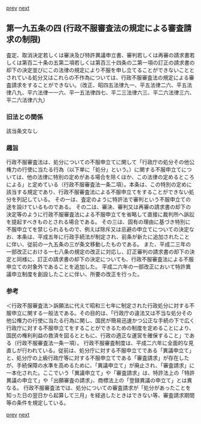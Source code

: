 [prev](/specific\markdowns\特許法\286_Mp-Ch_10-At_195_3.md)
[next](/specific\markdowns\特許法\288_Mp-Ch_11-At_196.md)
## 第一九五条の四 (行政不服審査法の規定による審査請求の制限)
査定、取消決定若しくは審決及び特許異議申立書、審判若しくは再審の請求書若しくは第百二十条の五第二項若しくは第百三十四条の二第一項の訂正の請求書の却下の決定並びにこの法律の規定により不服を申し立てることができないこととされている処分又はこれらの不作為については、行政不服審査法の規定による審査請求をすることができない。（改正、昭四五法律九一、平五法律二六、平五法律八九、平六法律一一六、平一五法律四七、平二三法律六三、平二六法律三六、平二六法律六九）

### 旧法との関係
該当条文なし

### 趣旨
行政不服審査法は、処分についての不服申立てに関して「行政庁の処分その他公権力の行使に当たる行為（以下単に「処分」という。）に関する不服申立てについては、他の法律に特別の定めがある場合を除くほか、この法律の定めるところによる」と定めている（行政不服審査法一条二項）。本条は、この特別の定めに該当する規定であり、行政不服審査法による不服申立てをすることができない処分を列記している。
その一は、査定のように特許法で審判という不服申立ての途を設けているものである。
その二は、審決、審判又は再審の請求書の却下の決定等のように行政不服審査法による不服申立てを省略して直接に裁判所へ訴訟を提起すべきものとされる場合である。
その三は、固有の理由に基づき特別に不服申立てを禁じられるもので、例えば除斥又は忌避の申立てについての決定なお、本条は、平成五年に行政手続法が制定され、前条が新たに追加されたことに伴い、従前の一九五条の三が条文移動したものである。
また、平成二三年の一部改正における一七八条の規定の改正に対応し、訂正審判の請求書の却下の決定と同様に、訂正の請求書の却下の決定についても、行政不服審査法による不服申立ての対象外であることを追加した。
平成二六年の一部改正において特許異議申立制度を創設したことに伴い、所要の改正を行った。

### 参考
＜行政不服審査法＞訴願法に代えて昭和三七年に制定された行政処分に対する不服申立に関する一般法である。その目的は、「行政庁の違法又は不当な処分その他公権力の行使に当たる行為に関し、国民が簡易迅速かつ公正な手続の下で広く行政庁に対する不服申立てをすることができるための制度を定めることにより、国民の権利利益の救済を図るとともに、行政の適正な運営を確保すること」である（行政不服審査法一条一項）。
行政不服審査制度は、平成二六年に全面的な見直しが行われている。従前は、処分庁に対する不服申立てである「異議申立て」と、処分庁の上級行政庁等に対する不服申立てである「審査請求」が存在したが、手続保障の水準を高めるために、「異議申立て」が廃止され、「審査請求」に一本化された。ここでいう「異議申立て」や「審査請求」は、特許法上の「特許異議の申立て」や「出願審査の請求」、商標法上の「登録異議の申立て」とは異なる。
行政不服審査法では、処分についての審査請求が「処分があったことを知った日の翌日から起算して三月」を経過したときはできない等、審査請求期間等の条件を規定している。

[prev](/specific\markdowns\特許法\286_Mp-Ch_10-At_195_3.md)
[next](/specific\markdowns\特許法\288_Mp-Ch_11-At_196.md)